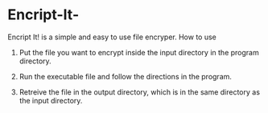 # Encript-It-

Encript It! is a simple and easy to use file encryper.
How to use

1. Put the file you want to encrypt inside the input directory in the program directory.

2. Run the executable file and follow the directions in the program. 

3. Retreive the file in the output directory, which is in the same directory as the input directory.
